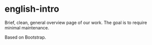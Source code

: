 # english-intro
Brief, clean, general overview page of our work. The goal is to require minimal maintenance.

Based on Bootstrap.
